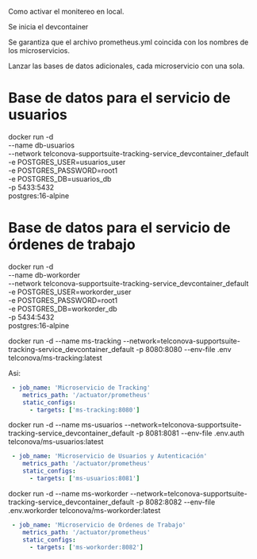 Como activar el monitereo en local.

Se inicia el devcontainer

Se garantiza que el archivo prometheus.yml coincida con los nombres de los microservicios.

Lanzar las bases de datos adicionales, cada microservicio con una sola.

# Base de datos para el servicio de usuarios
docker run -d \
  --name db-usuarios \
  --network telconova-supportsuite-tracking-service_devcontainer_default \
  -e POSTGRES_USER=usuarios_user \
  -e POSTGRES_PASSWORD=root1 \
  -e POSTGRES_DB=usuarios_db \
  -p 5433:5432 \
  postgres:16-alpine

# Base de datos para el servicio de órdenes de trabajo
docker run -d \
  --name db-workorder \
  --network telconova-supportsuite-tracking-service_devcontainer_default \
  -e POSTGRES_USER=workorder_user \
  -e POSTGRES_PASSWORD=root1 \
  -e POSTGRES_DB=workorder_db \
  -p 5434:5432 \
  postgres:16-alpine

docker run -d --name ms-tracking   --network=telconova-supportsuite-tracking-service_devcontainer_default   -p 8080:8080   --env-file .env   telconova/ms-tracking:latest

Asi:
```yml
 - job_name: 'Microservicio de Tracking'
    metrics_path: '/actuator/prometheus'
    static_configs:
      - targets: ['ms-tracking:8080']
```

docker run -d --name ms-usuarios   --network=telconova-supportsuite-tracking-service_devcontainer_default   -p 8081:8081   --env-file .env.auth   telconova/ms-usuarios:latest

```yml
 - job_name: 'Microservicio de Usuarios y Autenticación'
    metrics_path: '/actuator/prometheus'
    static_configs:
      - targets: ['ms-usuarios:8081']
```

docker run -d --name ms-workorder   --network=telconova-supportsuite-tracking-service_devcontainer_default   -p 8082:8082   --env-file .env.workorder   telconova/ms-workorder:latest

```yml
 - job_name: 'Microservicio de Ordenes de Trabajo'
    metrics_path: '/actuator/prometheus'
    static_configs:
      - targets: ['ms-workorder:8082']
```